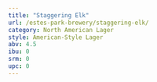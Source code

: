 ```yaml
---
title: "Staggering Elk"
url: /estes-park-brewery/staggering-elk/
category: North American Lager
style: American-Style Lager
abv: 4.5
ibu: 0
srm: 0
upc: 0
---
```


